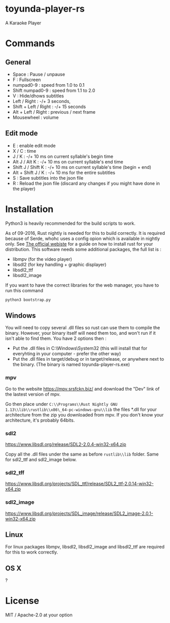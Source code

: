 # toyunda-player-rs

A Karaoke Player

# Commands

## General

* Space : Pause / unpause
* F : Fullscreen
* numpad0-9 : speed from 1.0 to 0.1
* Shift numpad0-9 : speed from 1.1 to 2.0
* V : Hide/dhows subtitles
* Left / Right : -/+ 3 seconds,
* Shift + Left / Right : -/+ 15 seconds
* Alt + Left / Right : previous / next frame
* Mousewheel : volume

## Edit mode

* E : enable edit mode
* X / C : time
*  J / K : -/+ 10 ms on current syllable's begin time
* Alt J / Alt K : -/+ 10 ms on current syllable's end time
* Shift J / Shift K : -/+ 10 ms on current syllable's time (begin + end)
* Alt + Shift J / K : -/+ 10 ms for the entire subtitles
* S : Save subtitles into the json file
* R : Reload the json file (discard any changes if you might have done in the player)


# Installation

Python3 is heavily recommended for the build scripts to work.

As of 09-2016, Rust nightly is needed for this to build correctly. It is required because of Serde,
whohc uses a config opion which is available in nightly only. See [The official webiste](https://www.rust-lang.org/)
for a guide on how to install rust for your distribution. This software needs some additional packages, the full list is :

* libmpv (for the video player)
* libsdl2 (for key handling + graphic displayer)
* libsdl2\_ttf
* libsdl2\_image

If you want to have the correct libraries for the web manager, you have to run this command

```bash
python3 bootstrap.py
```


## Windows

You will need to copy several .dll files so rust can use them to compile the binary. However, your binary itself
will need them too, and won't run if it isn't able to find them. You have 2 options then :

* Put the .dll files in C:\\Windows\\System32 (this will install that for everyhting in your computer - prefer the other way)
* Put the .dll files in target/debug or in target/release, or anywhere next to the binary. (The binary is named toyunda-player-rs.exe)

### mpv

Go to the website https://mpv.srsfckn.biz/ and download the "Dev" link of the lastest version of mpv.

Go then place under `C:\\Programs\\Rust Nightly GNU 1.13\\lib\\rustlib\\x86\_64-pc-windows-gnu\\lib` the files 
*.dll for your architecture from the zip you downloaded from mpv. If you don't know your architecture, it's probably 64bits.

### sdl2

https://www.libsdl.org/release/SDL2-2.0.4-win32-x64.zip

Copy all the .dll files under the same as before `rustlib\\lib` folder. Same for sdl2\_ttf and sdl2\_image below.

### sdl2\_tff

https://www.libsdl.org/projects/SDL_ttf/release/SDL2_ttf-2.0.14-win32-x64.zip

### sdl2\_image

https://www.libsdl.org/projects/SDL_image/release/SDL2_image-2.0.1-win32-x64.zip

## Linux

For linux packages libmpv, libsdl2, libsdl2_image and libsdl2\_ttf are required for this to work correctly.

## OS X 

?

# License

MIT / Apache-2.0 at your option
